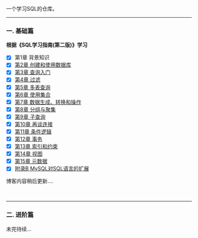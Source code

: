 一个学习SQL的仓库。

--------------------------

### 一. 基础篇

**根据《SQL学习指南(第二版)》学习**

-   [x] 第1章 背景知识
-   [x] [第2章 创建和使用数据库]()
-   [x] [第3章 查询入门]()
-   [x] [第4章 过滤]()
-   [x] [第5章 多表查询]()
-   [x] [第6章 使用集合]()
-   [x] [第7章 数据生成、转换和操作]()
-   [x] [第8章 分组与聚集]()
-   [x] [第9章 子查询]()
-   [x] [第10章 再谈连接]()
-   [x] [第11章 条件逻辑]()
-   [x] [第12章 事务]()
-   [x] [第13章 索引和约束]()
-   [x] [第14章 视图]()
-   [x] [第15章 元数据]()
-   [x] [附录B MySQL对SQL语言的扩展]()

博客内容稍后更新....

<br/>

------------------



### 二. 进阶篇

未完待续...